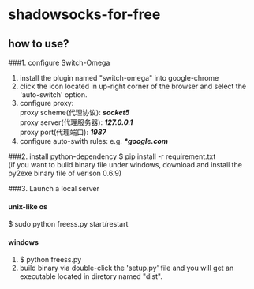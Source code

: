 # shadowsocks-for-free
## how to use?
###1. configure Switch-Omega
   1. install the plugin named "switch-omega" into google-chrome
   2. click the icon located in up-right corner of the browser and select the 'auto-switch' option.
   3. configure proxy:<br>
   proxy scheme(代理协议): <b><em>socket5</em></b> <br>
   proxy server(代理服务器): <b><em>127.0.0.1</b></em><br>
   proxy port(代理端口): <b><em>1987</b></em><br>
   4. configure auto-swith rules: e.g. <b><em>*google.com</b></em>
   
###2. install python-dependency
$ pip install -r requirement.txt <br>
(if you want to bulid binary file under windows, download and install the py2exe binary file of verison 0.6.9)

###3. Launch a local server
#### unix-like os
  $ sudo python freess.py start/restart
#### windows
  1. $ python freess.py
  2. build binary via double-click the 'setup.py' file
     and you will get an executable located in diretory named "dist".
  
